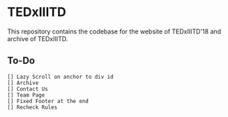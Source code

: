 # TEDxIIITD

This repository contains the codebase for the website of TEDxIIITD'18 and archive of TEDxIIITD.

## To-Do
	[] Lazy Scroll on anchor to div id
	[] Archive
	[] Contact Us
	[] Team Page
	[] Fixed Footer at the end
	[] Recheck Rules
